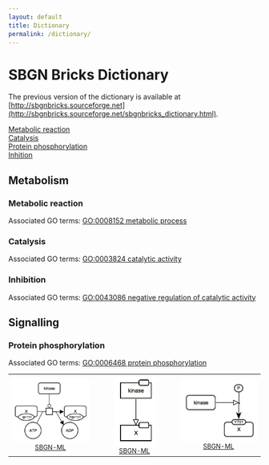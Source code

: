 ```yaml
---
layout: default
title: Dictionary
permalink: /dictionary/
---
```


# SBGN Bricks Dictionary

The previous version of the dictionary is available at [http://sbgnbricks.sourceforge.net](http://sbgnbricks.sourceforge.net/sbgnbricks_dictionary.html).

[Metabolic reaction](#metabolic-reaction)  
[Catalysis](#catalysis)  
[Protein phosphorylation](#protein-phosphorylation)  
[Inhition](#inhibition)

## Metabolism

### Metabolic reaction 
Associated GO terms: [GO:0008152 metabolic process](http://amigo.geneontology.org/amigo/term/GO:0008152)

### Catalysis 
Associated GO terms: [GO:0003824 catalytic activity](http://amigo.geneontology.org/amigo/term/GO:0003824)

### Inhibition
Associated GO terms: [GO:0043086 negative regulation of catalytic activity](http://amigo.geneontology.org/amigo/term/GO:0043086)

## Signalling

### Protein phosphorylation
Associated GO terms: [GO:0006468 protein phosphorylation](http://amigo.geneontology.org/amigo/term/GO:0006468)

<table>
    <tr>
    <td style="width:260px; text-align:center; font-size:90%;"><img src="../bricks/proteinphosphorylation/ProteinPhosphorylation-PD01.03-2x2.png" width="205"/><br /><a href="/bricks/proteinphosphorylation/ProteinPhosphorylation-PD01.03-2x2.sbgn">SBGN-ML</a></td>
    <td style="width:260px; text-align:center; font-size:90%;"><img src="../bricks/proteinphosphorylation/ProteinPhosphorylation-AF01.01.png" width="85"/><br /><a href="/bricks/proteinphosphorylation/ProteinPhosphorylation-AF01.01.sbgn">SBGN-ML</a></td>
    <td style="width:260px; text-align:center; font-size:90%;"><img src="../bricks/proteinphosphorylation/ProteinPhosphorylation-ER01.01.png" width="166"/><br /><a href="/bricks/proteinphosphorylation/ProteinPhosphorylation-ER01.01.sbgn">SBGN-ML</a></td>
    </tr>
</table>

